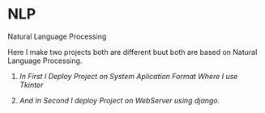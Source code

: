 # NLP
Natural Language Processing

Here I make two projects both are different buut both are based on Natural Language Processing.

1) *In First I Deploy Project on System Aplication Format Where I use Tkinter*

2) *And In Second I deploy Project on WebServer using django.*
